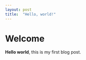 ```yaml
---
layout: post
title:  "Hello, world!"
---
```


 # Welcome

 **Hello world**, this is my first blog post.


